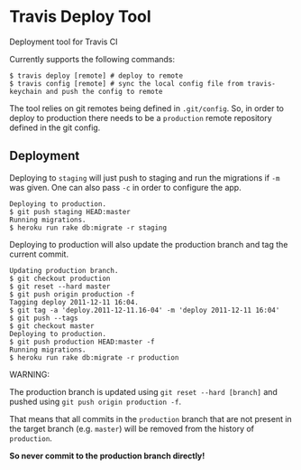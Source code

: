# Travis Deploy Tool

Deployment tool for Travis CI

Currently supports the following commands:

    $ travis deploy [remote] # deploy to remote
    $ travis config [remote] # sync the local config file from travis-keychain and push the config to remote

The tool relies on git remotes being defined in `.git/config`. So, in order to deploy to production there needs to be a `production` remote repository defined in the git config.

## Deployment

Deploying to `staging` will just push to staging and run the migrations if `-m` was given. One can also pass `-c` in order to configure the app.

    Deploying to production.
    $ git push staging HEAD:master
    Running migrations.
    $ heroku run rake db:migrate -r staging

Deploying to production will also update the production branch and tag the current commit.

    Updating production branch.
    $ git checkout production
    $ git reset --hard master
    $ git push origin production -f
    Tagging deploy 2011-12-11 16:04.
    $ git tag -a 'deploy.2011-12-11.16-04' -m 'deploy 2011-12-11 16:04'
    $ git push --tags
    $ git checkout master
    Deploying to production.
    $ git push production HEAD:master -f
    Running migrations.
    $ heroku run rake db:migrate -r production

WARNING:

The production branch is updated using `git reset --hard [branch]` and pushed using `git push origin production -f`.

That means that all commits in the `production` branch that are not present in the target branch (e.g. `master`) will be removed from the history of `production`.

**So never commit to the production branch directly!**

